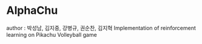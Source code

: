 # AlphaChu
author : 박성남, 김지중, 강병규, 권순찬, 김지혁
Implementation of reinforcement learning on Pikachu Volleyball game

